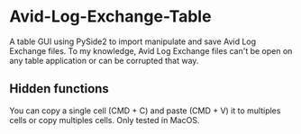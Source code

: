 # Avid-Log-Exchange-Table
A table GUI using PySide2 to import manipulate and save Avid Log Exchange files.
To my knowledge, Avid Log Exchange files can't be open on any table application or can be corrupted that way.

## Hidden functions
You can copy a single cell (CMD + C) and paste (CMD + V) it to multiples cells or copy multiples cells.
Only tested in MacOS.
